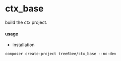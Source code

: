 # ctx_base
build the ctx project.

#### usage

* installation

```
composer create-project tree6bee/ctx_base --no-dev
```
